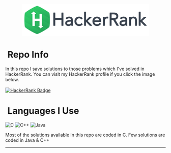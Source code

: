<!-- [![Readme Card](https://github-readme-stats.vercel.app/api/pin/?username=RatulHasan8&repo=HackerRank&show_owner=true)](https://github.com/anuraghazra/github-readme-stats)
-->
<p align="center">
    <a href="https://www.hackerrank.com">
        <img height=100 src="logo.png">
    </a>
</p>
<h1 align="left">
  <b>&nbsp;Repo Info</b>
</h1>
In this repo I save solutions to those problems which I've solved in HackerRank. You can visit my HackerRank profile if you click the image below.
<br/><br/>
<a href="https://www.hackerrank.com/ratul_hasan">
  <img src="https://img.shields.io/badge/HackerRank-success?style=for-the-badge&logo=hackerrank&logoColor=white" alt="HackerRank Badge"/>
</a>

<h1 align="left">
  <b>&nbsp;Languages I Use</b>
</h1>

![C](https://img.shields.io/badge/-C-blue?style=for-the-badge&logo=coursera&logoColor=white)
![C++](https://img.shields.io/badge/-C++-blue?style=for-the-badge&logo=c%2B%2B&logoColor=white)
![Java](https://img.shields.io/badge/-Java-orange?style=for-the-badge&logo=java&logoColor=white)

Most of the solutions available in this repo are coded in C. Few solutions are coded in Java & C++

---
